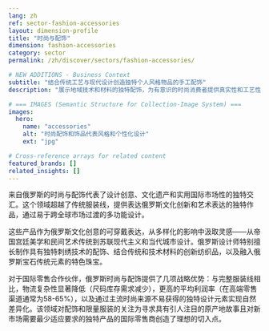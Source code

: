 ```yaml
---
lang: zh
ref: sector-fashion-accessories
layout: dimension-profile
title: "时尚与配饰"
dimension: fashion-accessories
category: sector
permalink: /zh/discover/sectors/fashion-accessories/

# NEW ADDITIONS - Business Context
subtitle: "结合传统工艺与现代设计创造独特个人风格物品的手工配饰"
description: "展示地域技术和材料的独特配饰，为有意识的时尚消费者提供真实性和工艺性。"

# === IMAGES (Semantic Structure for Collection-Image System) ===
images:
  hero:
    name: "accessories"
    alt: "时尚配饰和饰品代表风格和个性化设计"
    ext: "jpg"

# Cross-reference arrays for related content
featured_brands: []
related_insights: []
---
```


来自俄罗斯的时尚与配饰代表了设计创意、文化遗产和实用国际市场性的独特交汇。这个领域超越了传统服装线，提供表达俄罗斯文化创新和艺术表达的独特作品，通过易于跨全球市场过渡的多功能设计。

这些产品作为俄罗斯文化创意的可穿戴表达，从多样化的影响中汲取灵感——从帝国宫廷美学和民间艺术传统到苏联现代主义和当代城市设计。俄罗斯设计师特别擅长制作具有独特刺绣技术的配饰、结合传统和技术材料的创新纺织品，以及融入俄罗斯宝石传统元素的特色珠宝。

对于国际零售合作伙伴，俄罗斯时尚与配饰提供了几项战略优势：与完整服装线相比，物流复杂性显著降低（尺码库存需求减少），更高的平均利润率（在高端零售渠道通常为58-65%），以及通过主流时尚来源不易获得的独特设计元素实现自然差异化。该领域对配饰和限量服装的关注为寻求具有引人注目的原产地故事且对新市场需要最少适应要求的独特产品的国际零售商创造了理想的切入点。
